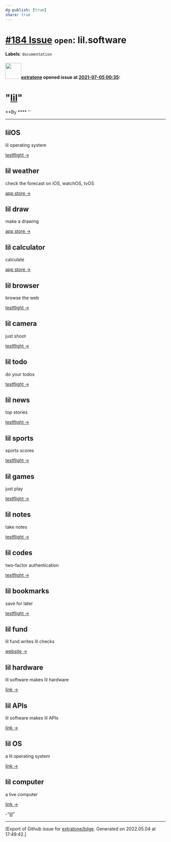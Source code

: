 ```yaml
---
dg-publish: [true]
share: true
---
```

# [\#184 Issue](https://github.com/extratone/bilge/issues/184) `open`: lil.software
**Labels**: `documentation`


#### <img src="https://avatars.githubusercontent.com/u/43663476?u=5047287ff0b8c3ce7f7e5858d204c9b3e57d8e44&v=4" width="50">[extratone](https://github.com/extratone) opened issue at [2021-07-05 00:35](https://github.com/extratone/bilge/issues/184):

# "[lil](https://lil.software/)"

**By **** 
''
***
## lilOS

lil operating system

[testflight ->](https://testflight.apple.com/join/kcrGXnWI)

## lil weather

check the forecast on iOS, watchOS, tvOS

[app store ->](https://lilweather.app)

## lil draw

make a drawing

[app store ->](https://draw.lil.software)

## lil calculator

calculate

[app store ->](https://calculator.lil.software)

## lil browser

browse the web

[testflight ->](https://testflight.apple.com/join/j3fRQvww)

## lil camera

just shoot

[testflight ->](https://testflight.apple.com/join/7P7u9cQI)

## lil todo

do your todos

[testflight ->](https://testflight.apple.com/join/pyWd6dhN)

## lil news

top stories

[testflight ->](https://testflight.apple.com/join/7U0fYv9F)

## lil sports

sports scores

[testflight ->](https://testflight.apple.com/join/5sSIub2Q)

## lil games

just play

[testflight ->](https://testflight.apple.com/join/Ead1FG3X)

## lil notes

take notes

[testflight ->](https://testflight.apple.com/join/4dIw1OIz)

## lil codes

two-factor authentication

[testflight ->](https://testflight.apple.com/join/IMT4YcVI)

## lil bookmarks

save for later

[testflight ->](https://testflight.apple.com/join/ReuECnc3)

## lil fund

lil fund writes lil checks

[website ->](https://lil.fund)

## lil hardware

lil software makes lil hardware

[link ->](/hardware)

## lil APIs

lil software makes lil APIs

[link ->](/api)

## lil OS

a lil operating system

[link ->](/os)

## lil computer

a live computer

[link ->](/computer)


-"[lil](https://lil.software/)"




-------------------------------------------------------------------------------



[Export of Github issue for [extratone/bilge](https://github.com/extratone/bilge). Generated on 2022.05.04 at 17:49:42.]
